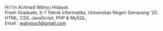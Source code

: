 Hi I'm Achmad Wahyu Hidayat. </br>
Fresh Graduate, S-1 Teknik Informatika, Universitas Negeri Semarang '20. </br>
HTML, CSS, JavaScript, PHP & MySQL. </br>
Email : wahyoucf@gmail.com
